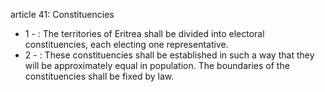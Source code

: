 article 41: Constituencies

<ul>
			<li>1 - : The territories of Eritrea shall be divided into electoral constituencies, each electing one representative.<ul>
			</ul></li>			<li>2 - : These constituencies shall be established in such a way that they will be approximately equal in population. The boundaries of the constituencies shall be fixed by law.<ul>
			</ul></li></ul>